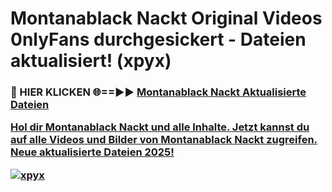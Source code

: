 # Montanablack Nackt Original Videos 0nlyFans durchgesickert - Dateien aktualisiert! (xpyx)

<h3>🔴 HIER KLICKEN 🌐==►► <a href="https://tinyurl.com/h6vf6nb8" rel="nofollow">Montanablack Nackt Aktualisierte Dateien

Hol dir Montanablack Nackt und alle Inhalte. Jetzt kannst du auf alle Videos und Bilder von Montanablack Nackt zugreifen. Neue aktualisierte Dateien 2025!

[![xpyx](https://i.imgur.com/sD4kR3V.gif)](https://tinyurl.com/h6vf6nb8)
